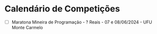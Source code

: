 # Calendário de Competições

 - [ ] Maratona Mineira de Programação - ? Reais - 07 e 08/06/2024 -  UFU Monte Carmelo
